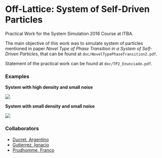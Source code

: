 # Off-Lattice: System of Self-Driven Particles

Practical Work for the System Simulation 2016 Course at ITBA.

The main objective of this work was to simulate system of particles mentioned in paper _Novel Type of Phase Transition in a System of Self-Driven Particles_, that can be found at ```doc/NovelTypePhaseTransition2.pdf```.

Statement of the practical work can be found at ```doc/TP2_Enunciado.pdf```.

### Examples

**System with high density and small noise**

![](http://i.giphy.com/3o85gcfAkFeUUigLQc.gif)

**System with small density and small noise**

![](http://i.giphy.com/l4hLO6OUavkrA5tdK.gif)

### Collaborators

- [Ducret, Argentino](https://github.com/aducret)
- [Gutierrez, Ignacio](https://github.com/goodengineer)
- [Prudhomme, Franco](https://github.com/francoprud)
